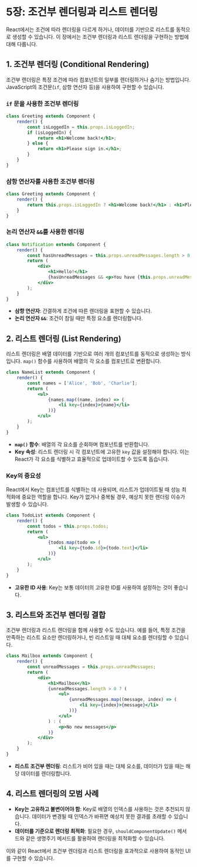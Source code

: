 
# 5장: 조건부 렌더링과 리스트 렌더링

React에서는 조건에 따라 렌더링을 다르게 하거나, 데이터를 기반으로 리스트를 동적으로 생성할 수 있습니다. 이 장에서는 조건부 렌더링과 리스트 렌더링을 구현하는 방법에 대해 다룹니다.

## 1. 조건부 렌더링 (Conditional Rendering)

조건부 렌더링은 특정 조건에 따라 컴포넌트의 일부를 렌더링하거나 숨기는 방법입니다. JavaScript의 조건문(`if`, 삼항 연산자 등)을 사용하여 구현할 수 있습니다.

### `if` 문을 사용한 조건부 렌더링

```jsx
class Greeting extends Component {
    render() {
        const isLoggedIn = this.props.isLoggedIn;
        if (isLoggedIn) {
            return <h1>Welcome back!</h1>;
        } else {
            return <h1>Please sign in.</h1>;
        }
    }
}
```

### 삼항 연산자를 사용한 조건부 렌더링

```jsx
class Greeting extends Component {
    render() {
        return this.props.isLoggedIn ? <h1>Welcome back!</h1> : <h1>Please sign in.</h1>;
    }
}
```

### 논리 연산자 `&&`를 사용한 렌더링

```jsx
class Notification extends Component {
    render() {
        const hasUnreadMessages = this.props.unreadMessages.length > 0;
        return (
            <div>
                <h1>Hello!</h1>
                {hasUnreadMessages && <p>You have {this.props.unreadMessages.length} unread messages.</p>}
            </div>
        );
    }
}
```

- **삼항 연산자**: 간결하게 조건에 따른 렌더링을 표현할 수 있습니다.
- **논리 연산자 `&&`**: 조건이 참일 때만 특정 요소를 렌더링합니다.

## 2. 리스트 렌더링 (List Rendering)

리스트 렌더링은 배열 데이터를 기반으로 여러 개의 컴포넌트를 동적으로 생성하는 방식입니다. `map()` 함수를 사용하여 배열의 각 요소를 컴포넌트로 변환합니다.

```jsx
class NameList extends Component {
    render() {
        const names = ['Alice', 'Bob', 'Charlie'];
        return (
            <ul>
                {names.map((name, index) => (
                    <li key={index}>{name}</li>
                ))}
            </ul>
        );
    }
}
```

- **`map()` 함수**: 배열의 각 요소를 순회하며 컴포넌트를 반환합니다.
- **Key 속성**: 리스트 렌더링 시 각 컴포넌트에 고유한 `key` 값을 설정해야 합니다. 이는 React가 각 요소를 식별하고 효율적으로 업데이트할 수 있도록 돕습니다.

### Key의 중요성

React에서 Key는 컴포넌트를 식별하는 데 사용되며, 리스트가 업데이트될 때 성능 최적화에 중요한 역할을 합니다. Key가 없거나 중복될 경우, 예상치 못한 렌더링 이슈가 발생할 수 있습니다.

```jsx
class TodoList extends Component {
    render() {
        const todos = this.props.todos;
        return (
            <ul>
                {todos.map(todo => (
                    <li key={todo.id}>{todo.text}</li>
                ))}
            </ul>
        );
    }
}
```

- **고유한 ID 사용**: Key는 보통 데이터의 고유한 ID를 사용하여 설정하는 것이 좋습니다.

## 3. 리스트와 조건부 렌더링 결합

조건부 렌더링과 리스트 렌더링을 함께 사용할 수도 있습니다. 예를 들어, 특정 조건을 만족하는 리스트 요소만 렌더링하거나, 빈 리스트일 때 대체 요소를 렌더링할 수 있습니다.

```jsx
class Mailbox extends Component {
    render() {
        const unreadMessages = this.props.unreadMessages;
        return (
            <div>
                <h1>Mailbox</h1>
                {unreadMessages.length > 0 ? (
                    <ul>
                        {unreadMessages.map((message, index) => (
                            <li key={index}>{message}</li>
                        ))}
                    </ul>
                ) : (
                    <p>No new messages</p>
                )}
            </div>
        );
    }
}
```

- **리스트 조건부 렌더링**: 리스트가 비어 있을 때는 대체 요소를, 데이터가 있을 때는 해당 데이터를 렌더링합니다.

## 4. 리스트 렌더링의 모범 사례

- **Key는 고유하고 불변이어야 함**: Key로 배열의 인덱스를 사용하는 것은 추천되지 않습니다. 데이터가 변경될 때 인덱스가 바뀌면 예상치 못한 결과를 초래할 수 있습니다.
- **데이터를 기준으로 렌더링 최적화**: 필요한 경우, `shouldComponentUpdate()` 메서드와 같은 생명주기 메서드를 활용하여 렌더링을 최적화할 수 있습니다.

이와 같이 React에서 조건부 렌더링과 리스트 렌더링을 효과적으로 사용하여 동적인 UI를 구현할 수 있습니다.
